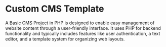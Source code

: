 # Custom CMS Template
 A Basic CMS Project in PHP is designed to enable easy management of website content through a user-friendly interface. It uses PHP for backend functionality and typically includes features like user authentication, a text editor, and a template system for organizing web layouts.
